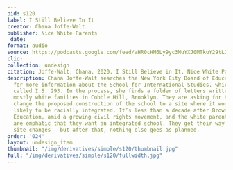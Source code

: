 ```yaml
---
pid: s120
label: I Still Believe In It
creator: Chana Joffe-Walt
publisher: Nice White Parents
_date:
format: audio
source: https://podcasts.google.com/feed/aHR0cHM6Ly9yc3MuYXJ0MTkuY29tL25pY2Utd2hpdGUtcGFyZW50cw/episode/Z2lkOi8vYXJ0MTktZXBpc29kZS1sb2NhdG9yL1YwL0NjbFBTa1RkX0EzTDNET2RJWjhRTDY1NkpmbWhNaXR6LWtSRll0NDdqblk
clio:
collection: undesign
citation: Joffe-Walt, Chana. 2020. I Still Believe in It. Nice White Parents. https://podcasts.google.com/feed/aHR0cHM6Ly9yc3MuYXJ0MTkuY29tL25pY2Utd2hpdGUtcGFyZW50cw/episode/Z2lkOi8vYXJ0MTktZXBpc29kZS1sb2NhdG9yL1YwL0NjbFBTa1RkX0EzTDNET2RJWjhRTDY1NkpmbWhNaXR6LWtSRll0NDdqblk
description: Chana Joffe-Walt searches the New York City Board of Education archives
  for more information about the School for International Studies, which was originally
  called I.S. 293. In the process, she finds a folder of letters written in 1963 by
  mostly white families in Cobble Hill, Brooklyn. They are asking for the board to
  change the proposed construction of the school to a site where it would be more
  likely to be racially integrated. It’s less than a decade after Brown v. Board of
  Education, amid a growing civil rights movement, and the white parents writing letters
  are emphatic that they want an integrated school. They get their way and the school
  site changes — but after that, nothing else goes as planned.
order: '024'
layout: undesign_item
thumbnail: "/img/derivatives/simple/s120/thumbnail.jpg"
full: "/img/derivatives/simple/s120/fullwidth.jpg"
---
```

